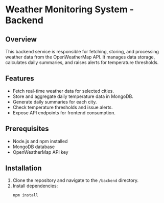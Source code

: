 # Weather Monitoring System - Backend

## Overview
This backend service is responsible for fetching, storing, and processing weather data from the OpenWeatherMap API. It manages data storage, calculates daily summaries, and raises alerts for temperature thresholds.

## Features
- Fetch real-time weather data for selected cities.
- Store and aggregate daily temperature data in MongoDB.
- Generate daily summaries for each city.
- Check temperature thresholds and issue alerts.
- Expose API endpoints for frontend consumption.

## Prerequisites
- Node.js and npm installed
- MongoDB database
- OpenWeatherMap API key

## Installation
1. Clone the repository and navigate to the `/backend` directory.
2. Install dependencies:
   ```bash
   npm install
